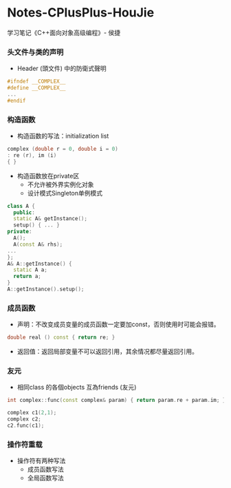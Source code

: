 # Notes-CPlusPlus-HouJie
学习笔记《C++面向对象高级编程》- 侯捷

### 头文件与类的声明

- Header (頭文件) 中的防衛式聲明
```cpp
#ifndef __COMPLEX__
#define __COMPLEX__
...
#endif
```

### 构造函数

- 构造函数的写法：initialization list
```cpp
complex (double r = 0, double i = 0)
: re (r), im (i)
{ }
```

- 构造函数放在private区
  - 不允许被外界实例化对象
  - 设计模式Singleton单例模式
```cpp
class A {
  public:
  static A& getInstance();
  setup() { ... }
private:
  A();
  A(const A& rhs);
...
};
A& A::getInstance() {
  static A a;
  return a;
}
A::getInstance().setup();
```

### 成员函数

- 声明：不改变成员变量的成员函数一定要加const，否则使用时可能会报错。
```cpp
double real () const { return re; }
```

- 返回值：返回局部变量不可以返回引用，其余情况都尽量返回引用。


### 友元

- 相同class 的各個objects 互為friends (友元)
```cpp
int complex::func(const complex& param) { return param.re + param.im; }

complex c1(2,1);
complex c2;
c2.func(c1); 
```

### 操作符重载

- 操作符有两种写法
  - 成员函数写法
  - 全局函数写法

